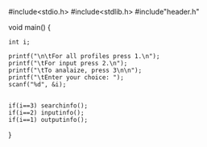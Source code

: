 #include<stdio.h>
#include<stdlib.h>
#include"header.h"

void main()
{

    int i;

    printf("\n\tFor all profiles press 1.\n");
    printf("\tFor input press 2.\n");
    printf("\tTo analaize, press 3\n\n");
    printf("\tEnter your choice: ");
    scanf("%d", &i);


    if(i==3) searchinfo();
    if(i==2) inputinfo();
    if(i==1) outputinfo();


}
